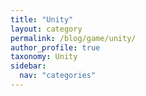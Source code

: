 ```yaml
---
title: "Unity"
layout: category
permalink: /blog/game/unity/
author_profile: true
taxonomy: Unity
sidebar:
  nav: "categories"
---
```

